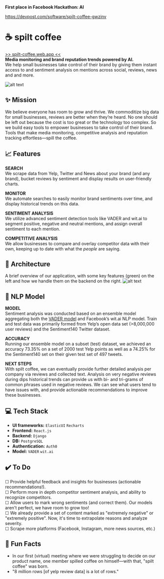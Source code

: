 **First place in Facebook Hackathon: AI**

https://devpost.com/software/spilt-coffee-gwzinv

# ☕️ spilt coffee
[>> spilt-coffee.web.app <<](https://spilt-coffee.web.app/)  
**Media monitoring and brand reputation trends powered by AI.**   
We help small businesses take control of their brand by giving them instant access to and sentiment analysis on mentions across social, reviews, news and and more.

![alt text](https://i.imgur.com/6k18HXN.jpg)

## ✨ Mission
We believe everyone has room to grow and thrive. We commoditize big data for small businesses, reviews are better when they’re heard. No one should be left out because the cost is too great or the technology too complex. So we build easy tools to empower businesses to take control of their brand. Tools that make media monitoring, competitive analysis and reputation tracking effortless—spill the coffee. 

## 📈 Features
**SEARCH**   
We scrape data from Yelp, Twitter and News about your brand (and any brand), bucket reviews by sentiment and display results on user-friendly charts.  

**MONITOR**   
We automate searches to easily monitor brand sentiments over time, and display historical trends on this data.  

**SENTIMENT ANALYSIS**  
We utilize advanced sentiment detection tools like VADER and wit.ai to segment positive, negative and neutral mentions, and assign overall sentiment to each mention.  

**COMPETITIVE ANALYSIS**  
We allow businesses to compare and overlay competitor data with their own, keeping up to date with what the *people* are saying. 

## 🧱 Architecture
A brief overview of our application, with some key features (green) on the left and how we handle them on the backend on the right. 
![alt text](https://i.imgur.com/ncurVj9.png)

## 🔮 NLP Model 
**MODEL**  
Sentiment analysis was conducted based on an ensemble model aggregating both the [VADER model](https://github.com/cjhutto/vaderSentiment) and Facebook’s wit.ai NLP model. Train and test data was primarily formed from Yelp’s open data set (>8,000,000 user reviews) and the Sentiment140 Twitter dataset. 
 
**ACCURACY**  
Running our ensemble model on a subset (test) dataset, we achieved an accuracy 73.35% on a set of 2000 test Yelp points as well as a 74.25% for the Sentiment140 set on their given test set of 497 tweets. 

**NEXT STEPS**  
With spilt coffee, we can eventually provide further detailed analysis per company via reviews and collected text. Analysis on very negative reviews during dips historical trends can provide us with bi- and tri-grams of common phrases used in negative reviews. We can see what users tend to have issues with, and provide actionable recommendations to improve these businesses.  

## 💻 Tech Stack
-   **UI frameworks:** `ElasticUI` `Recharts` 
-   **Frontend:** `React.js`
-   **Backend:** `Django`
-   **DB:** `PostgreSQL`
-   **Authentication:** `Auth0`
-   **Model:** `VADER` `wit.ai`

## ✔️ To Do 
 ☐ Provide helpful feedback and insights for businesses (actionable recommendations!).  
 ☐ Perform more in depth competitor sentiment analysis, and ability to recognize competitors.  
 ☐ Allow users to mark wrong sentiments (and correct them). Our models aren't perfect, we have room to grow too!  
 ☐ We already provide a set of content marked as "extremely negative" or "extremely positive". Now, it's time to extrapolate reasons and analyze severity.   
 ☐ Scrape more platforms (Facebook, Instagram, more news sources, etc.) 

## 👻 Fun Facts
- In our first (virtual) meeting where we were struggling to decide on our product name, one member spilled coffee on himself—with that, "spilt coffee" was born. 
- "8 million rows [of yelp review data] is a lot of rows." 

